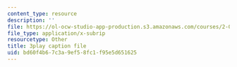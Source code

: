```yaml
---
content_type: resource
description: ''
file: https://ol-ocw-studio-app-production.s3.amazonaws.com/courses/2-003sc-engineering-dynamics-fall-2011/bd60f4b67c3a9ef58fc1f95e5d651625_d00XI_UTKQo.srt
file_type: application/x-subrip
resourcetype: Other
title: 3play caption file
uid: bd60f4b6-7c3a-9ef5-8fc1-f95e5d651625
---
```

